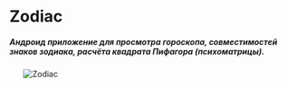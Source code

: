 # Zodiac

##### Андроид приложение для просмотра гороскопа, совместимостей знаков зодиака, расчёта квадрата Пифагора (психоматрицы).
⠀⠀
![Zodiac](https://user-images.githubusercontent.com/79411173/142713104-3e844ee0-523a-4e86-b583-e83139f23569.png)
